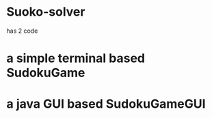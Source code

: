 # Suoko-solver
has 2 code 
 # a simple terminal based SudokuGame 
 # a java GUI based SudokuGameGUI

 
